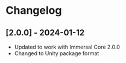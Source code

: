 # Changelog

## [2.0.0] - 2024-01-12

- Updated to work with Immersal Core 2.0.0
- Changed to Unity package format
